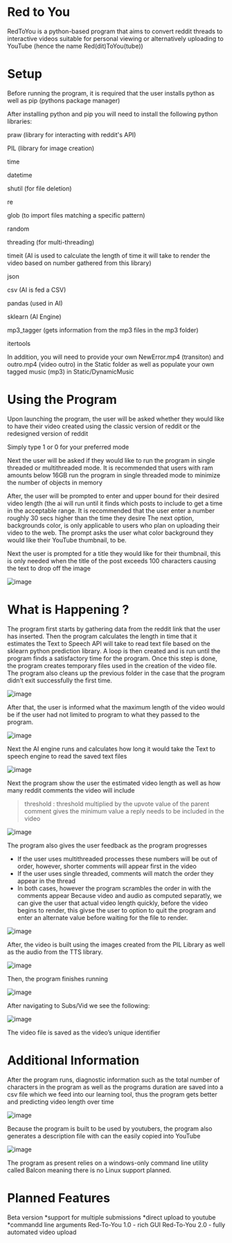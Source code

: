 # Red to You
RedToYou is a python-based program that aims to convert reddit threads to interactive videos suitable for personal viewing or alternatively uploading to YouTube (hence the name Red(dit)ToYou(tube))
# Setup
Before running the program, it is required that the user installs python as well as pip (pythons package manager)

After installing python and pip you will need to install the following python libraries:

praw (library for interacting with reddit's API)

PIL (library for image creation)

time

datetime

shutil (for file deletion)

re

glob (to import files matching a specific pattern)

random

threading (for multi-threading)

timeit (AI is used to calculate the length of time it will take to render the video based on number gathered from this library)

json

csv (AI is fed a CSV)

pandas (used in AI)

sklearn (AI Engine)

mp3_tagger (gets information from the mp3 files in the mp3 folder)

itertools

In addition, you will need to provide your own NewError.mp4 (transiton) and outro.mp4 (video outro) in the Static folder as well as populate your own tagged music (mp3) in Static/DynamicMusic

# Using the Program
Upon launching the program, the user will be asked whether they would like to have their video created using the classic version of reddit or the redesigned version of reddit 

Simply type 1 or 0 for your preferred mode

Next the user will be asked if they would like to run the program in single threaded or multithreaded mode.
It is recommended that users with ram amounts below 16GB run the program in single threaded mode to minimize the number of objects in memory

After, the user will be prompted to enter and upper bound for their desired video length (the ai will run until it finds which posts to include to get a time in the acceptable range. It is recommended that the user enter a number roughly 30 secs higher than the time they desire
The next option, backgrounds color, is only applicable to users who plan on uploading their video to the web. The prompt asks the user what color background they would like their YouTube thumbnail, to be.

Next the user is prompted for a title they would like for their thumbnail, this is only needed when the title of the post exceeds 100 characters causing the text to drop off the image

![image](https://user-images.githubusercontent.com/52978102/110018083-8e82e080-7cec-11eb-9271-f6a2947c119d.png)

# What is Happening ?
The program first starts by gathering data from the reddit link that the user has inserted. Then the program calculates the length in time that it estimates the Text to Speech API will take to read text file based on the sklearn python prediction library. A loop is then created and is run until the program finds a satisfactory time for the program.
Once this step is done, the program creates temporary files used in the creation of the video file. The program also cleans up the previous folder in the case that the program didn’t exit successfully the first time.

![image](https://user-images.githubusercontent.com/52978102/110021874-e7547800-7cf0-11eb-8298-b9d3c16782dd.png)

 
After that, the user is informed what the maximum length of the video would be if the user had not limited to program to what they passed to the program. 

![image](https://user-images.githubusercontent.com/52978102/110021882-ec192c00-7cf0-11eb-9e96-664e2395adba.png)
 
Next the AI engine runs and calculates how long it would take the Text to speech engine to read the saved text files 

![image](https://user-images.githubusercontent.com/52978102/110021909-f3403a00-7cf0-11eb-8b75-0ae2e2877792.png)
 
Next the  program show the user the estimated video length as well as how many reddit comments the video will include
>threshold : threshold multiplied by the upvote value of the parent comment gives the minimum value a reply needs to be included in the video

![image](https://user-images.githubusercontent.com/52978102/110021933-fc310b80-7cf0-11eb-8518-983d5fadee52.png)
 
The program also gives the user feedback as the program progresses
*	If the user uses multithreaded processes these numbers will be out of order, however, shorter comments will appear first in the video
*	If the user uses single threaded, comments will match the order they appear in the thread
*	In both cases, however the program scrambles the order in with the comments appear
Because video and audio as computed separatly, we can give the user that actual video length quickly, before the video begins to render, this givse the user to option to quit the program and enter an alternate value before waiting for the file to render.

![image](https://user-images.githubusercontent.com/52978102/110022026-12d76280-7cf1-11eb-8437-090a3aa0ae7d.png)

After, the video is built using the images created from the PIL Library as well as the audio from the TTS library.

![image](https://user-images.githubusercontent.com/52978102/110022056-19fe7080-7cf1-11eb-8ac5-b574c5d2ef7e.png)
 
Then, the program finishes running

![image](https://user-images.githubusercontent.com/52978102/110022082-1ff45180-7cf1-11eb-8c61-164946bc1d9a.png)

After navigating to Subs/Vid we see the following:

![image](https://user-images.githubusercontent.com/52978102/110022120-297db980-7cf1-11eb-81c2-ecbbdaec3a00.png)

The video file is saved as the video’s unique identifier

# Additional Information 
After the program runs, diagnostic information such as the total number of characters in the program as well as the programs duration are saved into a csv file which we feed into our learning tool, thus the program gets better and predicting video length over time

![image](https://user-images.githubusercontent.com/52978102/110022300-5cc04880-7cf1-11eb-876f-9c0a61cf76ab.png)
 
Because the program is built to be used by youtubers, the program also generates a description file with can the easily copied into YouTube

![image](https://user-images.githubusercontent.com/52978102/110023751-2388d800-7cf3-11eb-9e83-b25024151b13.png)

The program as present relies on a windows-only command line utility called Balcon meaning there is no Linux support planned.
# Planned Features
Beta version 
*support for multiple submissions
*direct upload to youtube
*commandd line arguments
Red-To-You 1.0 - rich GUI
Red-To-You 2.0 - fully automated video upload
